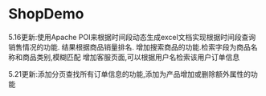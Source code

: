 # ShopDemo

5.16更新:使用Apache POI来根据时间段动态生成excel文档实现根据时间段查询销售情况的功能.
结果根据商品销量排名.
增加搜索商品的功能.检索字段为商品名称和商品类别,模糊匹配
增加客服页面,可以根据用户名检索该用户订单信息

5.21更新:添加分页查找所有订单信息的功能,添加为产品增加或删除额外属性的功能